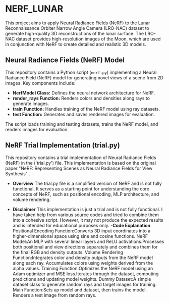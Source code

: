 # NERF_LUNAR
This project aims to apply Neural Radiance Fields (NeRF) to the Lunar Reconnaissance Orbiter Narrow Angle Camera (LRO-NAC) dataset to generate high-quality 3D reconstructions of the lunar surface. The LRO-NAC dataset provides high-resolution images of the Moon, which are used in conjunction with NeRF to create detailed and realistic 3D models.

## Neural Radiance Fields (NeRF) Model

This repository contains a Python script (`nerf.py`) implementing a Neural Radiance Field (NeRF) model for generating novel views of a scene from 2D images. Key components include:

- **NerfModel Class:** Defines the neural network architecture for NeRF.
- **render_rays Function:** Renders colors and densities along rays to generate images.
- **train Function:** Handles training of the NeRF model using ray datasets.
- **test Function:** Generates and saves rendered images for evaluation.

The script loads training and testing datasets, trains the NeRF model, and renders images for evaluation.



## NeRF Trial Implementation (trial.py)

This repository contains a trial implementation of Neural Radiance Fields (NeRF) in the ('trial.py') file. This implementation is based on the original paper "NeRF: Representing Scenes as Neural Radiance Fields for View Synthesis" .
- **Overview**
The trial.py file is a simplified version of NeRF and is not fully functional. It serves as a starting point for understanding the core concepts of NeRF, such as positional encoding, MLP architecture, and volume rendering.

- **Disclaimer**
This implementation is just a trial and is not fully functional. I have taken help from various source codes and tried to combine them into a cohesive script. However, it may not produce the expected results and is intended for educational purposes only.
-**Code Explanation**
Positional Encoding Function:Converts 3D input coordinates into a higher-dimensional space using sine and cosine functions.
NeRF Model:An MLP with several linear layers and ReLU activations.Processes both positional and view directions separately and combines them for the final RGB and density outputs.
Volume Rendering Function:Integrates color and density outputs from the NeRF model along each ray. Accumulates colors using weights derived from the alpha values.
Training Function:Optimizes the NeRF model using an Adam optimizer and MSE loss.Iterates through the dataset, computing predictions and updating model weights.
Dummy Dataset:A simple dataset class to generate random rays and target images for training.
Main Function:Sets up model and dataset, then trains the model. Renders a test image from random rays.

